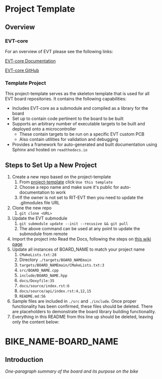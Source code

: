 # Project Template

## Overview

### EVT-core
For an overview of EVT please see the following links:

[EVT-core Documentation](https://evt-core.readthedocs.io/)

[EVT-core GitHub](https://github.com/RIT-EVT/EVT-core/)

### Template Project

This project-template serves as the skeleton template that is used for
all EVT board repositories.  It contains the following capabilities:

- Includes EVT-core as a submodule and compiled as a library for the board
- Set up to contain code pertinent to the board to be built
- Supports an arbitrary number of executable targets to be built and deployed onto a microcontroller
  - These contain targets to be run on a specific EVT custom PCB
  - Also contain utilities for validation and debugging
- Provides a framework for auto-generated and built documentation using Sphinx and hosted on 
`readthedocs.io`

## Steps to Set Up a New Project

1) Create a new repo based on the project-template
   1) From [project-template](https://github.com/RIT-EVT/project-template) click `Use this template`
   2) Choose a repo name and make sure it's public for auto-documentation to work
   3) If the owner is not set to RIT-EVT then you need to update the .gitmodules file URL
2) Clone the new repo
   1) `git clone <URL>`
3) Update the EVT submodule
   1) `git submodule update --init --recusive && git pull`
   2) The above command can be used at any point to update the submodule from remote
4) Import the project into Read the Docs, following the steps on 
[this wiki page](https://wiki.rit.edu/display/EVT/Documentation+and+Organization+Standards)
5) Update all instances of BOARD_NAME to match your project name
   1) `CMakeLists.txt:28`
   2) Directory `./targets/BOARD_NAMEmain`
   3) `targets/BOARD_NAMEmain/CMakeLists.txt:3`
   4) `src/BOARD_NAME.cpp`
   5) `include/BOARD_NAME.hpp`
   6) `docs/Doxyfile:35`
   7) `docs/source/index.rst:6`
   8) `docs/source/api/index.rst:4,12,15`
   9) `README.md:56`
6) Sample files are included in `./src` and `./include`. Once proper functionality has been 
confirmed, these files should be deleted.  There are placeholders to demonstrate the board library 
building functionality.
7) Everything in this README from this line up should be deleted, leaving only the content below:

# BIKE_NAME-BOARD_NAME

## Introduction

*One-paragraph summary of the board and its purpose on the bike*